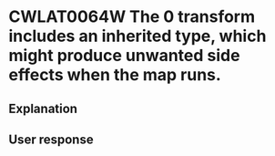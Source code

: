 # CWLAT0064W The 0 transform includes an inherited type, which might produce unwanted side effects when the map runs.

## Explanation

## User response